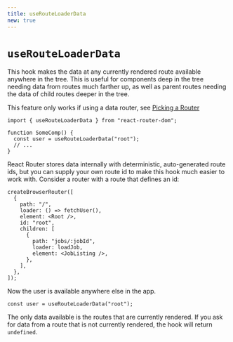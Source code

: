 ```yaml
---
title: useRouteLoaderData
new: true
---
```


# `useRouteLoaderData`

This hook makes the data at any currently rendered route available anywhere in the tree. This is useful for components deep in the tree needing data from routes much farther up, as well as parent routes needing the data of child routes deeper in the tree.

<docs-warning>This feature only works if using a data router, see [Picking a Router][pickingarouter]</docs-warning>

```tsx
import { useRouteLoaderData } from "react-router-dom";

function SomeComp() {
  const user = useRouteLoaderData("root");
  // ...
}
```

React Router stores data internally with deterministic, auto-generated route ids, but you can supply your own route id to make this hook much easier to work with. Consider a router with a route that defines an id:

```tsx [6]
createBrowserRouter([
  {
    path: "/",
    loader: () => fetchUser(),
    element: <Root />,
    id: "root",
    children: [
      {
        path: "jobs/:jobId",
        loader: loadJob,
        element: <JobListing />,
      },
    ],
  },
]);
```

Now the user is available anywhere else in the app.

```tsx
const user = useRouteLoaderData("root");
```

The only data available is the routes that are currently rendered. If you ask for data from a route that is not currently rendered, the hook will return `undefined`.

[pickingarouter]: ../routers/picking-a-router
